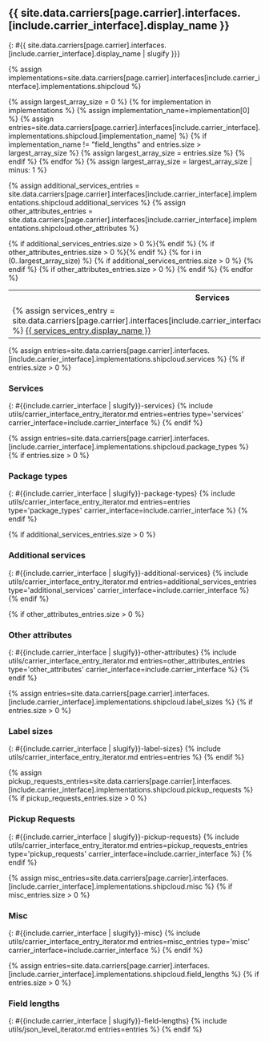 ## {{ site.data.carriers[page.carrier].interfaces.[include.carrier_interface].display_name }}
{: #{{ site.data.carriers[page.carrier].interfaces.[include.carrier_interface].display_name | slugify }}}

{% assign implementations=site.data.carriers[page.carrier].interfaces[include.carrier_interface].implementations.shipcloud %}

{% assign largest_array_size = 0 %}
{% for implementation in implementations %}
    {% assign implementation_name=implementation[0] %}
    {% assign entries=site.data.carriers[page.carrier].interfaces[include.carrier_interface].implementations.shipcloud.[implementation_name] %}
    {% if implementation_name != "field_lengths" and entries.size > largest_array_size %}
        {% assign largest_array_size = entries.size %}
    {% endif %}
{% endfor %}
{% assign largest_array_size = largest_array_size | minus: 1 %}

{% assign additional_services_entries = site.data.carriers[page.carrier].interfaces[include.carrier_interface].implementations.shipcloud.additional_services %}
{% assign other_attributes_entries = site.data.carriers[page.carrier].interfaces[include.carrier_interface].implementations.shipcloud.other_attributes %}

<table class="table table-striped table-hover table-bordered">
    <tr>
        <th>Services</th>
        <th>Package types</th>
        {% if additional_services_entries.size > 0 %}<th>Additional services</th>{% endif %}
        {% if other_attributes_entries.size > 0 %}<th>Other Attributes</th>{% endif %}
        <th>Label sizes</th>
    </tr>
    {% for i in (0..largest_array_size) %}
    <tr>
        <td>
            {% assign services_entry = site.data.carriers[page.carrier].interfaces[include.carrier_interface].implementations.shipcloud.services[i] %}
            <a href="#{{include.carrier_interface | slugify }}---{{ services_entry.key | slugify }}">
                {{ services_entry.display_name }}
            </a>
        </td>
        <td>
            {% assign package_type_entry = site.data.carriers[page.carrier].interfaces[include.carrier_interface].implementations.shipcloud.package_types[i] %}
            <a href="#{{include.carrier_interface | slugify }}---{{ package_type_entry.key | slugify }}">
                {{ package_type_entry.display_name }}
            </a>
        </td>
        {% if additional_services_entries.size > 0 %}
        <td>
            {% assign additional_services_entry = site.data.carriers[page.carrier].interfaces[include.carrier_interface].implementations.shipcloud.additional_services[i] %}
            <a href="#{{include.carrier_interface | slugify }}---{{ additional_services_entry.key | slugify }}">
                {{ additional_services_entry.display_name }}
            </a>
        </td>
        {% endif %}
        {% if other_attributes_entries.size > 0 %}
        <td>
            {% assign other_attributes_entry = site.data.carriers[page.carrier].interfaces[include.carrier_interface].implementations.shipcloud.other_attributes[i] %}
            <a href="#{{include.carrier_interface | slugify }}---{{ other_attributes_entry.key | slugify }}">
                {{ other_attributes_entry.display_name }}
            </a>
        </td>
        {% endif %}
        <td>
            {% assign label_size_entry = site.data.carriers[page.carrier].interfaces[include.carrier_interface].implementations.shipcloud.label_sizes[i] %}
            <a href="#{{include.carrier_interface | slugify }}---{{ label_size_entry.key | slugify }}">
                {{ label_size_entry.display_name }}
            </a>
        </td>
    </tr>
    {% endfor %}
</table>

{% assign entries=site.data.carriers[page.carrier].interfaces.[include.carrier_interface].implementations.shipcloud.services %}
{% if entries.size > 0 %}
### Services
{: #{{include.carrier_interface | slugify}}-services}
{% include utils/carrier_interface_entry_iterator.md entries=entries type='services' carrier_interface=include.carrier_interface %}
{% endif %}

{% assign entries=site.data.carriers[page.carrier].interfaces.[include.carrier_interface].implementations.shipcloud.package_types %}
{% if entries.size > 0 %}
### Package types
{: #{{include.carrier_interface | slugify}}-package-types}
{% include utils/carrier_interface_entry_iterator.md entries=entries type='package_types' carrier_interface=include.carrier_interface %}
{% endif %}

{% if additional_services_entries.size > 0 %}
### Additional services
{: #{{include.carrier_interface | slugify}}-additional-services}
{% include utils/carrier_interface_entry_iterator.md entries=additional_services_entries type='additional_services' carrier_interface=include.carrier_interface %}
{% endif %}

{% if other_attributes_entries.size > 0 %}
### Other attributes
{: #{{include.carrier_interface | slugify}}-other-attributes}
{% include utils/carrier_interface_entry_iterator.md entries=other_attributes_entries type='other_attributes' carrier_interface=include.carrier_interface %}
{% endif %}

{% assign entries=site.data.carriers[page.carrier].interfaces.[include.carrier_interface].implementations.shipcloud.label_sizes %}
{% if entries.size > 0 %}
### Label sizes
{: #{{include.carrier_interface | slugify}}-label-sizes}
{% include utils/carrier_interface_entry_iterator.md entries=entries %}
{% endif %}

{% assign pickup_requests_entries=site.data.carriers[page.carrier].interfaces.[include.carrier_interface].implementations.shipcloud.pickup_requests %}
{% if pickup_requests_entries.size > 0 %}
### Pickup Requests
{: #{{include.carrier_interface | slugify}}-pickup-requests}
{% include utils/carrier_interface_entry_iterator.md entries=pickup_requests_entries type='pickup_requests' carrier_interface=include.carrier_interface %}
{% endif %}

{% assign misc_entries=site.data.carriers[page.carrier].interfaces.[include.carrier_interface].implementations.shipcloud.misc %}
{% if misc_entries.size > 0 %}
### Misc
{: #{{include.carrier_interface | slugify}}-misc}
{% include utils/carrier_interface_entry_iterator.md entries=misc_entries type='misc' carrier_interface=include.carrier_interface %}
{% endif %}

{% assign entries=site.data.carriers[page.carrier].interfaces.[include.carrier_interface].implementations.shipcloud.field_lengths %}
{% if entries.size > 0 %}
### Field lengths
{: #{{include.carrier_interface | slugify}}-field-lengths}
{% include utils/json_level_iterator.md entries=entries %}
{% endif %}
